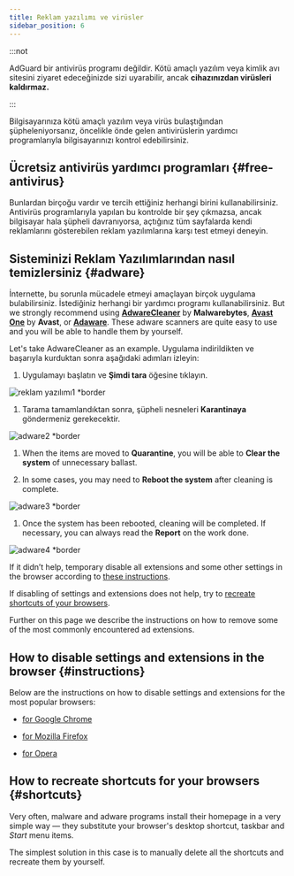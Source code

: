 ```yaml
---
title: Reklam yazılımı ve virüsler
sidebar_position: 6
---
```


:::not

AdGuard bir antivirüs programı değildir. Kötü amaçlı yazılım veya kimlik avı sitesini ziyaret edeceğinizde sizi uyarabilir, ancak **cihazınızdan virüsleri kaldırmaz.**

:::

Bilgisayarınıza kötü amaçlı yazılım veya virüs bulaştığından şüpheleniyorsanız, öncelikle önde gelen antivirüslerin yardımcı programlarıyla bilgisayarınızı kontrol edebilirsiniz.

## Ücretsiz antivirüs yardımcı programları {#free-antivirus}

Bunlardan birçoğu vardır ve tercih ettiğiniz herhangi birini kullanabilirsiniz. Antivirüs programlarıyla yapılan bu kontrolde bir şey çıkmazsa, ancak bilgisayar hala şüpheli davranıyorsa, açtığınız tüm sayfalarda kendi reklamlarını gösterebilen reklam yazılımlarına karşı test etmeyi deneyin.

## Sisteminizi Reklam Yazılımlarından nasıl temizlersiniz {#adware}

İnternette, bu sorunla mücadele etmeyi amaçlayan birçok uygulama bulabilirsiniz. İstediğiniz herhangi bir yardımcı programı kullanabilirsiniz. But we strongly recommend using **[AdwareCleaner](https://www.malwarebytes.com/adwcleaner)** by **Malwarebytes**, **[Avast One](https://www.avast.com/c-adware-removal-tool)** by **Avast**, or **[Adaware](https://www.adaware.com)**. These adware scanners are quite easy to use and you will be able to handle them by yourself.

Let's take AdwareCleaner as an example. Uygulama indirildikten ve başarıyla kurduktan sonra aşağıdaki adımları izleyin:

1. Uygulamayı başlatın ve **Şimdi tara** öğesine tıklayın.

![reklam yazılımı1 *border](https://cdn.adtidy.org/content/Kb/ad_blocker/guides/adware1.png)

1. Tarama tamamlandıktan sonra, şüpheli nesneleri **Karantinaya** göndermeniz gerekecektir.

![adware2 *border](https://cdn.adtidy.org/content/Kb/ad_blocker/guides/adware2.png)

1. When the items are moved to **Quarantine**, you will be able to **Clear the system** of unnecessary ballast.

1. In some cases, you may need to **Reboot the system** after cleaning is complete.

![adware3 *border](https://cdn.adtidy.org/content/Kb/ad_blocker/guides/adware3.png)

1. Once the system has been rebooted, cleaning will be completed. If necessary, you can always read the **Report** on the work done.

![adware4 *border](https://cdn.adtidy.org/content/Kb/ad_blocker/guides/adware4.png)

If it didn’t help, temporary disable all extensions and some other settings in the browser according to [these instructions](#instructions).

If disabling of settings and extensions does not help, try to [recreate shortcuts of your browsers](#shortcuts).

Further on this page we describe the instructions on how to remove some of the most commonly encountered ad extensions.

## How to disable settings and extensions in the browser {#instructions}

Below are the instructions on how to disable settings and extensions for the most popular browsers:

- [for Google Chrome](https://support.google.com/chrome/answer/187443?hl=en)

- [for Mozilla Firefox](https://support.mozilla.org/en-US/kb/disable-or-remove-add-ons)

- [for Opera](https://help.opera.com/en/latest/customization/#extensions)

## How to recreate shortcuts for your browsers {#shortcuts}

Very often, malware and adware programs install their homepage in a very simple way — they substitute your browser's desktop shortcut, taskbar and *Start* menu items.

The simplest solution in this case is to manually delete all the shortcuts and recreate them by yourself.
